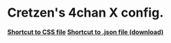 # Cretzen's 4chan X config.

<b> [Shortcut to CSS file](https://raw.githubusercontent.com/hellotinh03/4chanX-config/main/4chink.css) </b>
<b> [Shortcut to .json file (download)](https://raw.githubusercontent.com/hellotinh03/4chanX-config/main/4chink.css) </b>
